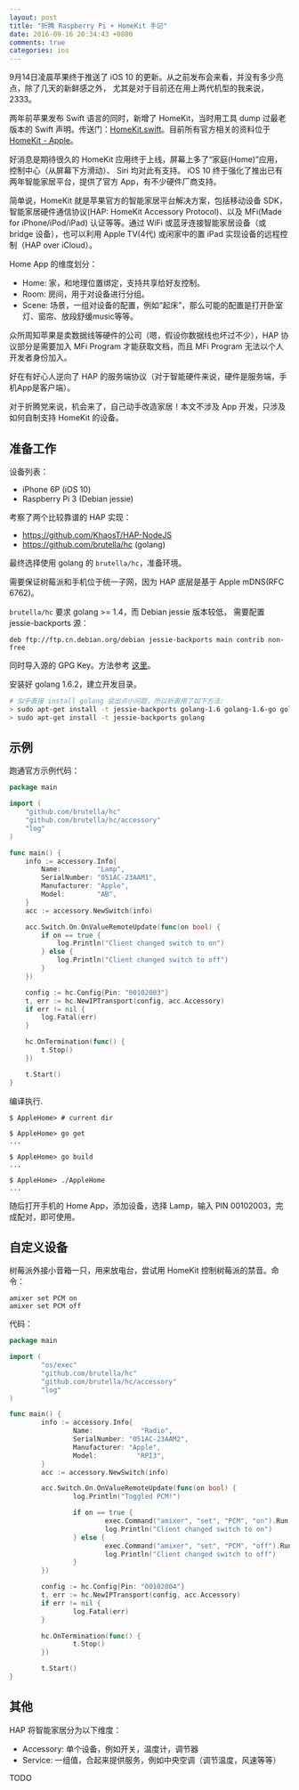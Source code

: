 ```yaml
---
layout: post
title: "折腾 Raspberry Pi + HomeKit 手记"
date: 2016-09-16 20:34:43 +0800
comments: true
categories: ios
---
```


9月14日凌晨苹果终于推送了 iOS 10 的更新。从之前发布会来看，并没有多少亮点，除了几天的新鲜感之外，
尤其是对于目前还在用上两代机型的我来说，2333。

两年前苹果发布 Swift 语言的同时，新增了 HomeKit，当时用工具 dump 过最老版本的 Swift 声明。传送门：[HomeKit.swift](https://github.com/andelf/Defines-Swift/blob/6a8cda2e12bf6e5a23979a1ad121e70a0eeef6dd/HomeKit.swift)。目前所有官方相关的资料位于 [HomeKit - Apple](http://www.apple.com/ios/home/)。

好消息是期待很久的 HomeKit 应用终于上线，屏幕上多了“家庭(Home)”应用，控制中心（从屏幕下方滑动）、
Siri 均对此有支持。
iOS 10 终于强化了推出已有两年智能家居平台，提供了官方 App，有不少硬件厂商支持。

简单说，HomeKit 就是苹果官方的智能家居平台解决方案，包括移动设备 SDK，智能家居硬件通信协议(HAP: HomeKit Accessory Protocol)、以及 MFi(Made for iPhone/iPod/iPad) 认证等等。通过 WiFi 或蓝牙连接智能家居设备（或 bridge 设备），也可以利用 Apple TV(4代) 或闲家中的置 iPad 实现设备的远程控制（HAP over iCloud）。

Home App 的维度划分：

- Home: 家，和地理位置绑定，支持共享给好友控制。
- Room: 房间，用于对设备进行分组。
- Scene: 场景，一组对设备的配置，例如“起床”，那么可能的配置是打开卧室灯、窗帘、放段舒缓music等等。

众所周知苹果是卖数据线等硬件的公司（嗯，假设你数据线也坏过不少），HAP 协议部分是需要加入 MFi Program 才能获取文档，而且 MFi Program 无法以个人开发者身份加入。

好在有好心人逆向了 HAP 的服务端协议（对于智能硬件来说，硬件是服务端，手机App是客户端）。

对于折腾党来说，机会来了，自己动手改造家居！本文不涉及 App 开发，只涉及如何自制支持 HomeKit 的设备。

## 准备工作

设备列表：

- iPhone 6P (iOS 10)
- Raspberry Pi 3 (Debian jessie)

考察了两个比较靠谱的 HAP 实现：

- https://github.com/KhaosT/HAP-NodeJS
- https://github.com/brutella/hc (golang)

最终选择使用 golang 的 ``brutella/hc``，准备环境。

需要保证树莓派和手机位于统一子网，因为 HAP 底层是基于 Apple mDNS(RFC 6762)。

``brutella/hc`` 要求 golang >= 1.4，而 Debian jessie 版本较低，
需要配置 jessie-backports 源：

```
deb ftp://ftp.cn.debian.org/debian jessie-backports main contrib non-free
```

同时导入源的 GPG Key。方法参考 [这里](http://raspberrypi.stackexchange.com/questions/12258/where-is-the-archive-key-for-backports-debian-org)。

安装好 golang 1.6.2，建立开发目录。

```bash
# 似乎直接 install golang 会出点小问题，所以折衷用了如下方法:
> sudo apt-get install -t jessie-backports golang-1.6 golang-1.6-go golang-1.6-src golang-1.6-doc
> sudo apt-get install -t jessie-backports golang
```

## 示例

跑通官方示例代码：

```go
package main

import (
	"github.com/brutella/hc"
	"github.com/brutella/hc/accessory"
	"log"
)

func main() {
	info := accessory.Info{
		Name:         "Lamp",
		SerialNumber: "051AC-23AAM1",
		Manufacturer: "Apple",
		Model:        "AB",
	}
	acc := accessory.NewSwitch(info)

	acc.Switch.On.OnValueRemoteUpdate(func(on bool) {
		if on == true {
			log.Println("Client changed switch to on")
		} else {
			log.Println("Client changed switch to off")
		}
	})

	config := hc.Config{Pin: "00102003"}
	t, err := hc.NewIPTransport(config, acc.Accessory)
	if err != nil {
		log.Fatal(err)
	}

	hc.OnTermination(func() {
		t.Stop()
	})

	t.Start()
}
```

编译执行.

```
$ AppleHome> # current dir

$ AppleHome> go get
...

$ AppleHome> go build
...

$ AppleHome> ./AppleHome
...
```

随后打开手机的 Home App，添加设备，选择 Lamp，输入 PIN 00102003，完成配对，即可使用。


## 自定义设备

树莓派外接小音箱一只，用来放电台，尝试用 HomeKit 控制树莓派的禁音。命令：

```
amixer set PCM on
amixer set PCM off
```

代码：

```go
package main

import (
        "os/exec"
        "github.com/brutella/hc"
        "github.com/brutella/hc/accessory"
        "log"
)

func main() {
        info := accessory.Info{
                Name:            "Radio",
                SerialNumber: "051AC-23AAM2",
                Manufacturer: "Apple",
                Model:          "RPI3",
        }
        acc := accessory.NewSwitch(info)

        acc.Switch.On.OnValueRemoteUpdate(func(on bool) {
                log.Println("Toggled PCM!")

                if on == true {
                        exec.Command("amixer", "set", "PCM", "on").Run()
                        log.Println("Client changed switch to on")
                } else {
                        exec.Command("amixer", "set", "PCM", "off").Run()
                        log.Println("Client changed switch to off")
                }
        })

        config := hc.Config{Pin: "00102004"}
        t, err := hc.NewIPTransport(config, acc.Accessory)
        if err != nil {
                log.Fatal(err)
        }

        hc.OnTermination(func() {
                t.Stop()
        })

        t.Start()
}
```

## 其他

HAP 将智能家居分为以下维度：

- Accessory: 单个设备，例如开关，温度计，调节器
- Service: 一组值，合起来提供服务，例如中央空调（调节温度，风速等等）

TODO
